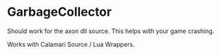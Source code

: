 # GarbageCollector

Should work for the axon dll source.
This helps with your game crashing.

Works with Calamari Source / Lua Wrappers.
